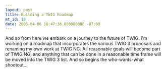 ```yaml
---
layout: post
title: Building a TWIG Roadmap
mt_id: 18
date: 2005-04-06 16:47:38.000000000 -07:00
---
```

And so from here we embark on a journey to the future of TWIG. I'm working on a roadmap that incorporates the various TWIG 3 proposals and renaming my own work at TWIG NG. All reasonable goals will become part of TWIG NG, and anything that can be done in a reasonable time frame will be moved into the TWIG 3 list. And so begins the who-wants-what shootout...
